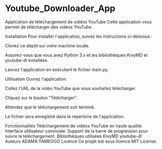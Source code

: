 # Youtube_Downloader_App
Application de téléchargement de vidéos YouTube
Cette application vous permet de télécharger des vidéos YouTube.

Installation
Pour installer l'application, suivez les instructions ci-dessous :

Clonez ce dépôt sur votre machine locale.

Assurez-vous que vous avez Python 3.x et les bibliothèques KivyMD et youtube-dl installées.

Lancez l'application en exécutant le fichier main.py.

Utilisation
Ouvrez l'application.

Collez l'URL de la vidéo YouTube que vous souhaitez télécharger.

Cliquez sur le bouton "Télécharger".

Attendez que le téléchargement soit terminé.

Le fichier sera enregistré dans le répertoire de l'application.

Fonctionnalités
Téléchargement de vidéos YouTube en haute qualité.
Interface utilisateur conviviale.
Support de la barre de progression pour suivre le téléchargement.
Bibliothèques utilisées
KivyMD
youtube-dl
Auteurs
ADAMA YAMEOGO
Licence
Ce projet est sous licence MIT License.

